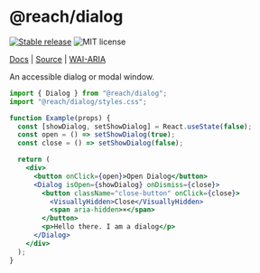 # @reach/dialog

[![Stable release](https://img.shields.io/npm/v/@reach/dialog.svg)](https://npm.im/@reach/dialog) ![MIT license](https://badgen.now.sh/badge/license/MIT)

[Docs](https://reacttraining.com/reach-ui/dialog) | [Source](https://github.com/reach/reach-ui/tree/master/packages/dialog) | [WAI-ARIA](https://www.w3.org/TR/wai-aria-practices-1.2/#dialog_modal)

An accessible dialog or modal window.

```jsx
import { Dialog } from "@reach/dialog";
import "@reach/dialog/styles.css";

function Example(props) {
  const [showDialog, setShowDialog] = React.useState(false);
  const open = () => setShowDialog(true);
  const close = () => setShowDialog(false);

  return (
    <div>
      <button onClick={open}>Open Dialog</button>
      <Dialog isOpen={showDialog} onDismiss={close}>
        <button className="close-button" onClick={close}>
          <VisuallyHidden>Close</VisuallyHidden>
          <span aria-hidden>×</span>
        </button>
        <p>Hello there. I am a dialog</p>
      </Dialog>
    </div>
  );
}
```
